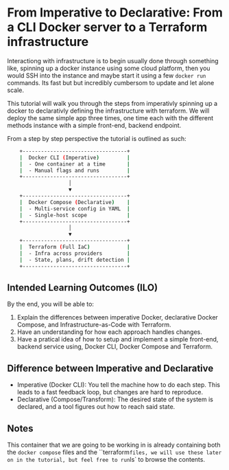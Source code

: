 # From Imperative to Declarative: From a CLI Docker server to a Terraform infrastructure

Interactiong with infrastructure is to begin usually done through something like, spinning up a docker instance using some cloud platform, then you would SSH into the instance and maybe start it using a few `docker run` commands. Its fast but but incredibly cumbersom to update and let alone scale.

This tutorial will walk you through the steps from imperativly spinning up a docker to declarativly defining the infrastructure with terraform. We will deploy the same simple app three times, one time each with the different methods instance with a simple front-end, backend endpoint.

From a step by step perspective the tutorial is outlined as such:

```bash
    +----------------------------------+
    |  Docker CLI (Imperative)         |
    |  - One container at a time       |
    |  - Manual flags and runs         |
    +----------------------------------+
                    │
                    ▼
    +----------------------------------+
    |  Docker Compose (Declarative)    |
    |  - Multi-service config in YAML  |
    |  - Single-host scope             |
    +----------------------------------+
                    │
                    ▼
    +----------------------------------+
    |  Terraform (Full IaC)            |
    |  - Infra across providers        |
    |  - State, plans, drift detection |
    +----------------------------------+
```

## Intended Learning Outcomes (ILO)

By the end, you will be able to:

1. Explain the differences between imperative Docker, declarative Docker Compose, and Infrastructure-as-Code with Terraform.
2. Have an understanding for how each approach handles changes.
3. Have a pratical idea of how to setup and implement a simple front-end, backend service using, Docker CLI, Docker Compose and Terraform.

## Difference between Imperative and Declarative

- Imperative (Docker CLI): You tell the machine how to do each step. This leads to a fast feedback loop, but changes are hard to reproduce.
- Declarative (Compose/Transform): The desired state of the system is declared, and a tool figures out how to reach said state.

## Notes

This container that we are going to be working in is already containing both the `docker compose` files and the ``terraform` files, we will use these later on in the tutorial, but feel free to run `ls` to browse the contents.
